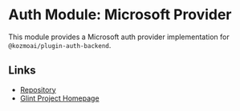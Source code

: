 # Auth Module: Microsoft Provider

This module provides a Microsoft auth provider implementation for `@kozmoai/plugin-auth-backend`.

## Links

- [Repository](https://github.com/kozmoai/glint/tree/master/plugins/auth-backend-module-microsoft-provider)
- [Glint Project Homepage](https://glint.io)
